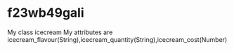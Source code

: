 # f23wb49gali
My class icecream 
My attributes are icecream_flavour(String),icecream_quantity(String),icecream_cost(Number)
